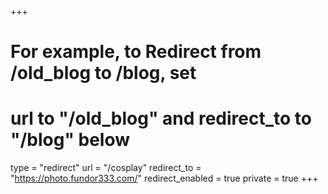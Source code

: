 +++
# For example, to Redirect from /old_blog to /blog, set 
# url to "/old_blog" and redirect_to to "/blog" below
type = "redirect"
url = "/cosplay"
redirect_to = "https://photo.fundor333.com/"
redirect_enabled = true
private = true
+++
